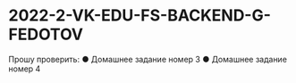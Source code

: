 # 2022-2-VK-EDU-FS-BACKEND-G-FEDOTOV
Прошу проверить:
● Домашнее задание номер 3
● Домашнее задание номер 4
